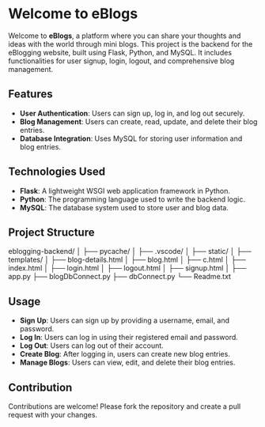 # Welcome to eBlogs

Welcome to **eBlogs**, a platform where you can share your thoughts and ideas with the world through mini blogs. This project is the backend for the eBlogging website, built using Flask, Python, and MySQL. It includes functionalities for user signup, login, logout, and comprehensive blog management.

## Features

- **User Authentication**: Users can sign up, log in, and log out securely.
- **Blog Management**: Users can create, read, update, and delete their blog entries.
- **Database Integration**: Uses MySQL for storing user information and blog entries.

## Technologies Used

- **Flask**: A lightweight WSGI web application framework in Python.
- **Python**: The programming language used to write the backend logic.
- **MySQL**: The database system used to store user and blog data.
  
## Project Structure

eblogging-backend/
│
├── pycache/
│
├── .vscode/
│
├── static/
│
├── templates/
│ ├── blog-details.html
│ ├── blog.html
│ ├── c.html
│ ├── index.html
│ ├── login.html
│ ├── logout.html
│ ├── signup.html
│
├── app.py
├── blogDbConnect.py
├── dbConnect.py
└── Readme.txt

## Usage

- **Sign Up**: Users can sign up by providing a username, email, and password.
- **Log In**: Users can log in using their registered email and password.
- **Log Out**: Users can log out of their account.
- **Create Blog**: After logging in, users can create new blog entries.
- **Manage Blogs**: Users can view, edit, and delete their blog entries.

## Contribution

Contributions are welcome! Please fork the repository and create a pull request with your changes.
